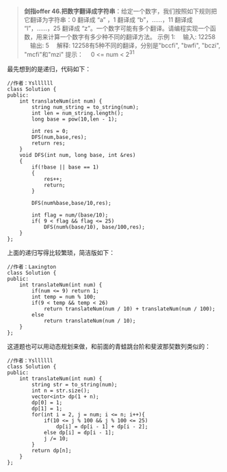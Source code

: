 #

>**剑指offer 46.把数字翻译成字符串**：给定一个数字，我们按照如下规则把它翻译为字符串：0 翻译成 “a” ，1 翻译成 “b”，……，11 翻译成 “l”，……，25 翻译成 “z”。一个数字可能有多个翻译。请编程实现一个函数，用来计算一个数字有多少种不同的翻译方法。
示例 1:
　输入: 12258
　输出: 5
　解释: 12258有5种不同的翻译，分别是"bccfi", "bwfi", "bczi", "mcfi"和"mzi"
提示：
　0 <= num < $2^{31}$

最先想到的是递归，代码如下：

```C++{.line-numbers}
//作者：Ysllllll
class Solution {
public:
    int translateNum(int num) {
        string num_string = to_string(num);
        int len = num_string.length();
        long base = pow(10,len - 1);
        
        int res = 0;
        DFS(num,base,res);
        return res;
    }
    void DFS(int num, long base, int &res)
    {
        if(!base || base == 1)
        {
            res++;
            return;
        }

        DFS(num%base,base/10,res);

        int flag = num/(base/10);
        if( 9 < flag && flag <= 25)
            DFS(num%(base/10), base/100,res);
    }
};
```

上面的递归写得比较繁琐，简洁版如下：

```C++{.line-numbers}
//作者：Laxington
class Solution {
public:
    int translateNum(int num) {
        if(num <= 9) return 1;
        int temp = num % 100;
        if(9 < temp && temp < 26)
            return translateNum(num / 10) + translateNum(num / 100);
        else
            return translateNum(num / 10);
    }
};
```

这道题也可以用动态规划来做，和前面的青蛙跳台阶和斐波那契数列类似的：

```C++{.line-numbers}
//作者：Ysllllll
class Solution {
public:
    int translateNum(int num) {
        string str = to_string(num);
        int n = str.size();
        vector<int> dp(1 + n);
        dp[0] = 1;
        dp[1] = 1;
        for(int i = 2, j = num; i <= n; i++){
            if(10 <= j % 100 && j % 100 <= 25)
                dp[i] = dp[i - 1] + dp[i - 2];
            else dp[i] = dp[i - 1];
            j /= 10;
        }
        return dp[n];
    }
};
```
